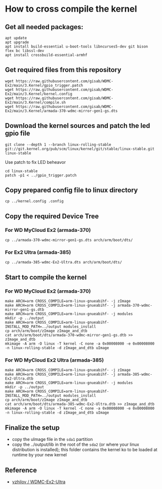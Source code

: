 # How to cross compile the kernel

## Get all needed packages:
```
apt update
apt upgrade
apt install build-essential u-boot-tools libncurses5-dev git bison flex bc libssl-dev
apt install crossbuild-essential-armhf
```

## Get required files from this repository
```
wget https://raw.githubusercontent.com/gisab/WDMC-Ex2/main/3.Kernel/gpio_trigger.patch
wget https://raw.githubusercontent.com/gisab/WDMC-Ex2/main/3.Kernel/kernel.config
wget https://raw.githubusercontent.com/gisab/WDMC-Ex2/main/3.Kernel/compile.sh
wget https://raw.githubusercontent.com/gisab/WDMC-Ex2/main/3.Kernel/armada-370-wdmc-mirror-gen1-gs.dts
```

## Download the kernel sources and patch the led gpio file

```
git clone --depth 1 --branch linux-rolling-stable git://git.kernel.org/pub/scm/linux/kernel/git/stable/linux-stable.git linux-stable
```

Use patch to fix LED beheavor
```
cd linux-stable
patch -p1 < ../gpio_trigger.patch
```

## Copy prepared config file to linux directory
```
cp ../kernel.config .config
```

## Copy the required Device Tree
### For WD MyCloud Ex2 (armada-370)
```
cp ../armada-370-wdmc-mirror-gen1-gs.dts arch/arm/boot/dts/
```
### For Ex2 Ultra (armada-385)
```
cp ../armada-385-wdmc-Ex2-Ultra.dts arch/arm/boot/dts/
```

## Start to compile the kernel 

### For WD MyCloud Ex2 (armada-370)
```
make ARCH=arm CROSS_COMPILE=arm-linux-gnueabihf- -j zImage
make ARCH=arm CROSS_COMPILE=arm-linux-gnueabihf- -j armada-370-wdmc-mirror-gen1-gs.dtb
make ARCH=arm CROSS_COMPILE=arm-linux-gnueabihf- -j modules
mkdir -p ../output
make ARCH=arm CROSS_COMPILE=arm-linux-gnueabihf- INSTALL_MOD_PATH=../output modules_install
cp arch/arm/boot/zImage zImage_and_dtb
cat arch/arm/boot/dts/armada-370-wdmc-mirror-gen1-gs.dtb >> zImage_and_dtb
mkimage -A arm -O linux -T kernel -C none -a 0x00008000 -e 0x00008000 -n linux-rolling-stable -d zImage_and_dtb uImage
```

### For WD MyCloud Ex2 Ultra (armada-385)
```
make ARCH=arm CROSS_COMPILE=arm-linux-gnueabihf- -j zImage
make ARCH=arm CROSS_COMPILE=arm-linux-gnueabihf- -j armada-385-wdmc-Ex2-Ultra.dtb
make ARCH=arm CROSS_COMPILE=arm-linux-gnueabihf- -j modules
mkdir -p ../output
make ARCH=arm CROSS_COMPILE=arm-linux-gnueabihf- INSTALL_MOD_PATH=../output modules_install
cp arch/arm/boot/zImage zImage_and_dtb
cat arch/arm/boot/dts/armada-385-wdmc-Ex2-Ultra.dtb >> zImage_and_dtb
mkimage -A arm -O linux -T kernel -C none -a 0x00008000 -e 0x00008000 -n linux-rolling-stable -d zImage_and_dtb uImage
```

## Finalize the setup

+ copy the uImage file in the `sda1` partition
+ copy the ../output/lib in the root of the `sda2` (or where your linux distribution is installed); this folder contains the kernel ko to be loaded at runtime by your new kernel


## Reference
+  [vzhilov / WDMC-Ex2-Ultra](https://github.com/vzhilov/WDMC-Ex2-Ultra.git)
